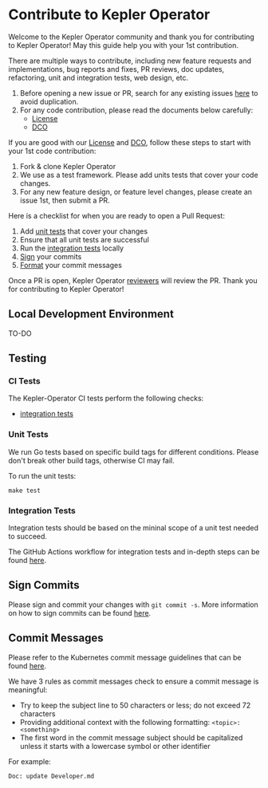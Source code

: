 # Contribute to Kepler Operator

Welcome to the Kepler Operator community and thank you for contributing to Kepler Operator!
May this guide help you with your 1st contribution.

There are multiple ways to contribute, including new feature requests and implementations, bug reports and fixes, PR reviews, doc updates, refactoring, unit and integration tests, web design, etc.

1. Before opening a new issue or PR, search for any existing issues [here](https://github.com/sustainable-computing-io/kepler-operator/issues) to avoid duplication.
2. For any code contribution, please read the documents below carefully:
   -  [License](./LICENSE)
   -  [DCO](./DCO)

If you are good with our [License](./LICENSE) and [DCO](./DCO), follow these steps to start with your 1st code contribution:
1. Fork & clone Kepler Operator
2. We use as a test framework. Please add units tests that cover your code changes.
3. For any new feature design, or feature level changes, please create an issue 1st, then submit a PR.



Here is a checklist for when you are ready to open a Pull Request:
1. Add [unit tests](#unit-tests) that cover your changes
2. Ensure that all unit tests are successful
3. Run the [integration tests](#integration-tests) locally
4. [Sign](#signed-commits) your commits
5. [Format](#commit-messages) your commit messages

Once a PR is open, Kepler Operator [reviewers](./Contributors.md) will review the PR. Thank you for contributing to Kepler Operator!

## Local Development Environment
TO-DO


## Testing

### CI Tests
The Kepler-Operator CI tests perform the following checks:
- [integration tests](./.github/workflows/integration_test.yml)

### Unit Tests
We run Go tests based on specific build tags for different conditions.
Please don't break other build tags, otherwise CI may fail.

To run the unit tests:
```
make test
```

### Integration Tests
Integration tests should be based on the mininal scope of a unit test needed to succeed.

The GitHub Actions workflow for integration tests and in-depth steps can be found [here](./.github/workflows/integration_test.yml).

  
## Sign Commits

Please sign and commit your changes with `git commit -s`. More information on how to sign commits can be found [here](https://docs.github.com/en/authentication/managing-commit-signature-verification/signing-commits).

## Commit Messages
Please refer to the Kubernetes commit message guidelines that can be found [here](https://www.kubernetes.dev/docs/guide/pull-requests/#commit-message-guidelines).

We have 3 rules as commit messages check to ensure a commit message is meaningful:
- Try to keep the subject line to 50 characters or less; do not exceed 72 characters
- Providing additional context with the following formatting: `<topic>: <something>`
- The first word in the commit message subject should be capitalized unless it starts with a lowercase symbol or other identifier

For example:
```
Doc: update Developer.md
```

